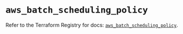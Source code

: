 # `aws_batch_scheduling_policy`

Refer to the Terraform Registry for docs: [`aws_batch_scheduling_policy`](https://registry.terraform.io/providers/hashicorp/aws/5.33.0/docs/resources/batch_scheduling_policy).
